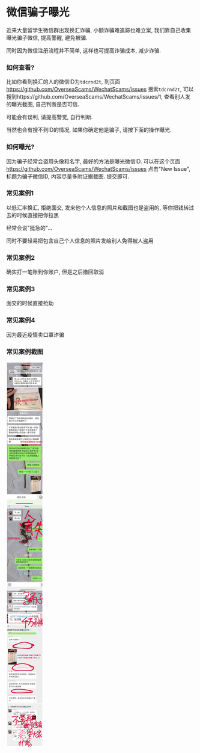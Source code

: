 # 微信骗子曝光

近来大量留学生微信群出现换汇诈骗, 小额诈骗难追踪也难立案, 我们靠自己收集曝光骗子微信, 提高警醒, 避免被骗. 

同时因为微信注册流程并不简单, 这样也可提高诈骗成本, 减少诈骗.

### 如何查看?
比如你看到换汇的人的微信ID为`tdcrnd2t`, 到页面 https://github.com/OverseaScams/WechatScams/issues 搜索`tdcrnd2t`, 可以搜到https://github.com/OverseaScams/WechatScams/issues/1, 查看别人发的曝光截图, 自己判断是否可信.

可能会有误判, 请提高警觉, 自行判断.

当然也会有搜不到ID的情况, 如果你确定他是骗子, 请按下面的操作曝光.

### 如何曝光?
因为骗子经常会盗用头像和名字, 最好的方法是曝光微信ID. 可以在这个页面 https://github.com/OverseaScams/WechatScams/issues 点击"New Issue", 标题为骗子微信ID, 内容尽量多附证据截图. 提交即可. 


### 常见案例1



以低汇率换汇, 拒绝面交, 发来他个人信息的照片和截图也是盗用的, 等你把钱转过去的时候直接把你拉黑

经常会说"挺急的"...

同时不要轻易把包含自己个人信息的照片发给别人免得被人盗用

### 常见案例2

确实打一笔账到你账户, 但是之后撤回取消

### 常见案例3

面交的时候直接抢劫

### 常见案例4
因为最近疫情卖口罩诈骗

### 常见案例截图
![case](https://github.com/OverseaScams/WechatScams/blob/master/case.jpg)

